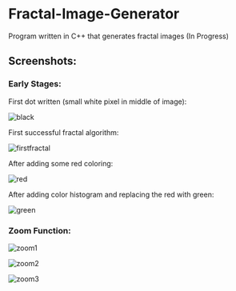 # Fractal-Image-Generator

Program written in C++ that generates fractal images (In Progress)

## Screenshots:

### Early Stages:

First dot written (small white pixel in middle of image):

![black](https://user-images.githubusercontent.com/24645219/44756907-5974f200-aae1-11e8-9975-aa24977c0dde.jpg)

First successful fractal algorithm:

![firstfractal](https://user-images.githubusercontent.com/24645219/44756909-5a0d8880-aae1-11e8-92a9-d2ac8129dcc0.jpg)

After adding some red coloring:

![red](https://user-images.githubusercontent.com/24645219/44757203-bae99080-aae2-11e8-96dd-6418557c2cc3.jpg)

After adding color histogram and replacing the red with green:

![green](https://user-images.githubusercontent.com/24645219/44758587-34d14800-aaea-11e8-9f89-8982ad18fa9d.jpg)

### Zoom Function:

![zoom1](https://user-images.githubusercontent.com/24645219/44768335-d621c380-ab15-11e8-94f0-b40e3ac17ba3.jpg)

![zoom2](https://user-images.githubusercontent.com/24645219/44768336-d621c380-ab15-11e8-95db-30f707b9b8c9.jpg)

![zoom3](https://user-images.githubusercontent.com/24645219/44768337-d621c380-ab15-11e8-9b6f-65d3857addf8.jpg)